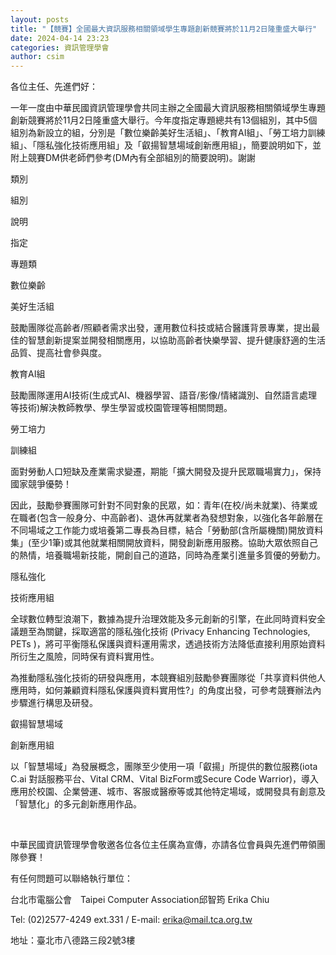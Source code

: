 ```yaml
---
layout: posts
title: "【競賽】全國最大資訊服務相關領域學生專題創新競賽將於11月2日隆重盛大舉行"
date: 2024-04-14 23:23
categories: 資訊管理學會
author: csim
---
```


各位主任、先進們好：

一年一度由中華民國資訊管理學會共同主辦之全國最大資訊服務相關領域學生專題創新競賽將於11月2日隆重盛大舉行。今年度指定專題總共有13個組別，其中5個組別為新設立的組，分別是「數位樂齡美好生活組」、「教育AI組」、「勞工培力訓練組」、「隱私強化技術應用組」及「叡揚智慧場域創新應用組」，簡要說明如下，並附上競賽DM供老師們參考(DM內有全部組別的簡要說明)。謝謝



類別





組別





說明





指定

專題類





數位樂齡

美好生活組





鼓勵團隊從高齡者/照顧者需求出發，運用數位科技或結合醫護背景專業，提出最佳的智慧創新提案並開發相關應用，以協助高齡者快樂學習、提升健康舒適的生活品質、提高社會參與度。





教育AI組





鼓勵團隊運用AI技術(生成式AI、機器學習、語音/影像/情緒識別、自然語言處理等技術)解決教師教學、學生學習或校園管理等相關問題。





勞工培力

訓練組





面對勞動人口短缺及產業需求變遷，期能「擴大開發及提升民眾職場實力」，保持國家競爭優勢！

因此，鼓勵參賽團隊可針對不同對象的民眾，如：青年(在校/尚未就業)、待業或在職者(包含一般身分、中高齡者)、退休再就業者為發想對象，以強化各年齡層在不同場域之工作能力或培養第二專長為目標，結合「勞動部(含所屬機關)開放資料集」(至少1筆)或其他就業相關開放資料，開發創新應用服務。協助大眾依照自己的熱情，培養職場新技能，開創自己的道路，同時為產業引進量多質優的勞動力。





隱私強化

技術應用組





全球數位轉型浪潮下，數據為提升治理效能及多元創新的引擎，在此同時資料安全議題至為關鍵，採取適當的隱私強化技術 (Privacy Enhancing Technologies, PETs )，將可平衡隱私保護與資料運用需求，透過技術方法降低直接利用原始資料所衍生之風險，同時保有資料實用性。

為推動隱私強化技術的研發與應用，本競賽組別鼓勵參賽團隊從「共享資料供他人應用時，如何兼顧資料隱私保護與資料實用性?」的角度出發，可參考競賽辦法內步驟進行構思及研發。





叡揚智慧場域

創新應用組





以「智慧場域」為發展概念，團隊至少使用一項「叡揚」所提供的數位服務(iota C.ai 對話服務平台、Vital CRM、Vital BizForm或Secure Code Warrior)，導入應用於校園、企業營運、城市、客服或醫療等或其他特定場域，或開發具有創意及「智慧化」的多元創新應用作品。



 

中華民國資訊管理學會敬邀各位各位主任廣為宣傳，亦請各位會員與先進們帶領團隊參賽！

有任何問題可以聯絡執行單位：

台北市電腦公會　Taipei Computer Association邱智筠 Erika Chiu 

Tel: (02)2577-4249 ext.331 / E-mail: erika@mail.tca.org.tw

地址：臺北市八德路三段2號3樓

 



 
